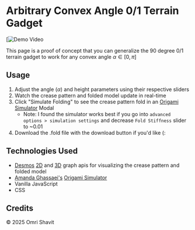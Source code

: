 # Arbitrary Convex Angle 0/1 Terrain Gadget
[![Demo Video](https://www.youtube.com/watch?v=W_kZSaz0OZ4)

This page is a proof of concept that you can generalize the 90 degree 0/1 terrain gadget to work for any convex angle $\alpha\in [0,\pi]$

## Usage
1. Adjust the angle ($\alpha$) and height parameters using their respective sliders
2. Watch the crease pattern and folded model update in real-time
3. Click "Simulate Folding" to see the crease pattern fold in an [Origami Simulator](https://origamisimulator.org/) Modal
	- Note: I found the simulator works best if you go into `advanced options > simulation settings` and decrease `Fold Stiffness` slider to ~0.01
4. Download the .fold file with the download button if you'd like (:
## Technologies Used
- [Desmos](https://www.desmos.com/) [2D](https://www.desmos.com/api/v1.11/docs/index.html) and [3D](https://www.desmos.com/api/v1.12/docs/3d.html) graph apis for visualizing the crease pattern and folded model
- [Amanda Ghassaei's](http://amandaghassaei.com/) [Origami Simulator](https://origamisimulator.org/)
- Vanilla JavaScript
- CSS
## Credits
© 2025 Omri Shavit